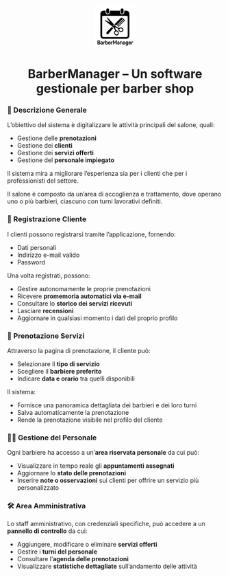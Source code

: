 <div align="center"><img src="./Implementazione/frontend/public/logo.png" height="100px" alt="BarberManager Logo"/></div>

<h1 align="center">BarberManager – Un software gestionale per barber shop</h2>

### 📝 Descrizione Generale

L’obiettivo del sistema è digitalizzare le attività principali del salone, quali:

- Gestione delle **prenotazioni**
- Gestione dei **clienti**
- Gestione dei **servizi offerti**
- Gestione del **personale impiegato**

Il sistema mira a migliorare l’esperienza sia per i clienti che per i professionisti del settore.

Il salone è composto da un’area di accoglienza e trattamento, dove operano uno o più barbieri, ciascuno con turni lavorativi definiti.

### 👤 Registrazione Cliente

I clienti possono registrarsi tramite l’applicazione, fornendo:

- Dati personali
- Indirizzo e-mail valido
- Password

Una volta registrati, possono:

- Gestire autonomamente le proprie prenotazioni
- Ricevere **promemoria automatici via e-mail**
- Consultare lo **storico dei servizi ricevuti**
- Lasciare **recensioni**
- Aggiornare in qualsiasi momento i dati del proprio profilo

### 📅 Prenotazione Servizi

Attraverso la pagina di prenotazione, il cliente può:

- Selezionare il **tipo di servizio**
- Scegliere il **barbiere preferito**
- Indicare **data e orario** tra quelli disponibili

Il sistema:

- Fornisce una panoramica dettagliata dei barbieri e dei loro turni
- Salva automaticamente la prenotazione
- Rende la prenotazione visibile nel profilo del cliente

### 🧑‍🔧 Gestione del Personale

Ogni barbiere ha accesso a un’**area riservata personale** da cui può:

- Visualizzare in tempo reale gli **appuntamenti assegnati**
- Aggiornare lo **stato delle prenotazioni**
- Inserire **note o osservazioni** sui clienti per offrire un servizio più personalizzato

### 🛠️ Area Amministrativa

Lo staff amministrativo, con credenziali specifiche, può accedere a un **pannello di controllo** da cui:

- Aggiungere, modificare o eliminare **servizi offerti**
- Gestire i **turni del personale**
- Consultare l’**agenda delle prenotazioni**
- Visualizzare **statistiche dettagliate** sull’andamento delle attività
